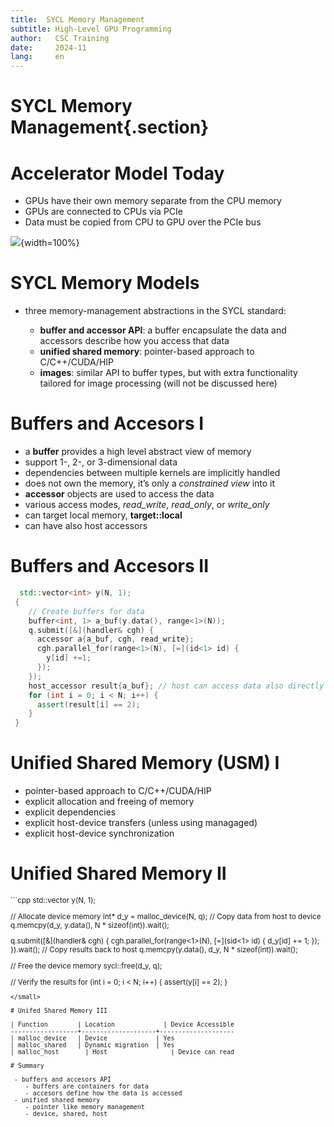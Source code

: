 ```yaml
---
title:  SYCL Memory Management
subtitle: High-Level GPU Programming 
author:   CSC Training
date:     2024-11
lang:     en
---
```


# SYCL Memory Management{.section}

# Accelerator Model Today

- GPUs have their own memory separate from the CPU memory
- GPUs are connected to CPUs via PCIe
- Data must be copied from CPU to GPU over the PCIe bus

![](img/gpu-bws.png){width=100%}

# SYCL Memory Models

 - three memory-management abstractions in the SYCL standard:

      - **buffer and accessor API**: a buffer encapsulate the data and accessors describe how you access that data
      - **unified shared memory**: pointer-based approach to C/C++/CUDA/HIP
      - **images**: similar API to buffer types, but with extra functionality tailored for image processing (will not be discussed here)

# Buffers and Accesors I
 -  a **buffer** provides a high level abstract view of memory 
 - support 1-, 2-, or 3-dimensional data
 - dependencies between multiple kernels are implicitly handled
 - does not own the memory, it’s only a *constrained view* into it
 - **accessor** objects are used to access the data
 - various access modes, *read_write*, *read_only*, or *write_only*
 - can target local memory, **target::local**
 - can have also host accessors

# Buffers and Accesors II
 
```cpp
  std::vector<int> y(N, 1);
 {
    // Create buffers for data 
    buffer<int, 1> a_buf(y.data(), range<1>(N));
    q.submit([&](handler& cgh) {
      accessor a{a_buf, cgh, read_write};
      cgh.parallel_for(range<1>(N), [=](id<1> id) {
        y[id] +=1;
      });
    });
    host_accessor result{a_buf}; // host can access data also directly after buffer destruction
    for (int i = 0; i < N; i++) {
      assert(result[i] == 2);
    }
 }
``` 

# Unified Shared Memory (USM) I

- pointer-based approach to C/C++/CUDA/HIP
- explicit allocation and  freeing of memory
- explicit dependencies
- explicit host-device transfers (unless using managaged)
- explicit host-device synchronization 

# Unified Shared Memory II

<small>
```cpp
  std::vector<int> y(N, 1);

  // Allocate device memory
  int* d_y = malloc_device<int>(N, q); 
  // Copy data from host to device
  q.memcpy(d_y, y.data(), N * sizeof(int)).wait(); 

  q.submit([&](handler& cgh) {
    cgh.parallel_for(range<1>(N), [=](sid<1> id) {
      d_y[id] += 1;
    });
  }).wait();
  // Copy results back to host
  q.memcpy(y.data(), d_y, N * sizeof(int)).wait();

  // Free the device memory
  sycl::free(d_y, q);
  
  // Verify the results
  for (int i = 0; i < N; i++) {
    assert(y[i] == 2);
  }
```
</small>

# Unifed Shared Memory III

| Function        | Location	         | Device Accessible
------------------+--------------------+--------------------
| malloc_device	  | Device 	           | Yes                 
| malloc_shared	  | Dynamic migration  | Yes                 
| malloc_host	    | Host  	           | Device can read     

# Summary

 - buffers and accesors API
    - buffers are containers for data
    - accesors define how the data is accessed
 - unified shared memory 
    - pointer like memory management
    - device, shared, host
